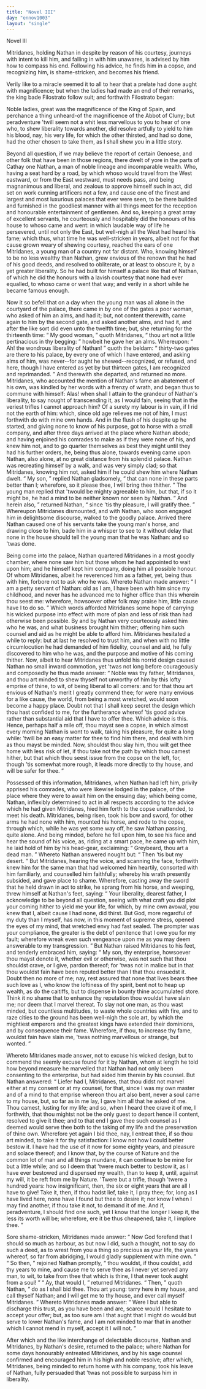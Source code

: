 ```yaml
---
title: "Novel III"
day: "ennov1003"
layout: "single"
---
```

<html>
 <head>
 </head>
 <body>
  <div id="nov1003" type="novella" who="filostrato">
   <head>
    Novel III
   </head>
   <argument>
    <p>
     <milestone id="p00030001"/>
     <!--(i)-->
     Mitridanes, holding Nathan in despite by reason of his
 courtesy, journeys with intent to kill him, and falling
 in with him unawares, is advised by him how to
 compass his end. Following his advice, he finds him
 in a copse, and recognizing him, is shame-stricken,
 and becomes his friend.
     <!--(/i)-->
    </p>
   </argument>
   <div3 type="commentary" who="author">
    <p>
     <milestone id="p00030002"/>
     <!--(sc)-->
     Verily
     <!--(/sc)-->
     like to a miracle seemed it to all to hear that a prelate
 had
 done aught with magnificence; but when the ladies had made an end
 of their remarks, the king bade Filostrato follow suit; and forthwith
 Filostrato began:
    </p>
   </div3>
   <div3 type="commentary" who="filostrato">
    <p>
     <milestone id="p00030003"/>
     Noble ladies, great was the magnificence of the
 King of Spain, and perchance a thing unheard-of the magnificence
 of the Abbot of Cluny; but peradventure 'twill seem not a whit less
 marvellous to you to hear of one who, to shew liberality towards
 another, did resolve artfully to yield to him his blood, nay, his very
 life, for which the other thirsted, and had so done, had the other
 chosen to take them, as I shall shew you in a little story.
    </p>
   </div3>
   <p>
    <milestone id="p00030004"/>
    Beyond all question, if we may believe the report of certain
 Genoese, and other folk that have been in those regions, there dwelt
 of yore in the parts of Cathay one Nathan, a man of noble lineage
 and incomparable wealth.
    <milestone id="p00030005"/>
    Who, having a seat hard by a road, by
 which whoso would travel from the West eastward, or from the East
 westward, must needs pass, and being magnanimous and liberal, and
 zealous to approve himself such in act, did set on work cunning
 artificers not a few, and cause one of the finest and largest and most
 luxurious palaces that ever were seen, to be there builded and
 furnished in the goodliest manner with all things meet for the
 reception and honourable entertainment of gentlemen.
    <milestone id="p00030006"/>
    And so,
    <pb n="323"/>
    keeping a great array of excellent servants, he courteously and
 hospitably did the honours of his house to whoso came and went: in
 which laudable way of life he persevered, until not only the East, but
 well-nigh all the West had heard his fame;
    <milestone id="p00030007"/>
    which thus, what time
 he was well-stricken in years, albeit not for that cause grown weary
 of shewing courtesy, reached the ears of one Mitridanes, a young man
 of a country not far distant. Who, knowing himself to be no less
 wealthy than Nathan, grew envious of the renown that he had of his
 good deeds, and resolved to obliterate, or at least to obscure it, by a
 yet greater liberality.
    <milestone id="p00030008"/>
    So he had built for himself a palace like that
 of Nathan, of which he did the honours with a lavish courtesy that
 none had ever equalled, to whoso came or went that way; and verily
 in a short while he became famous enough.
   </p>
   <p>
    <milestone id="p00030009"/>
    Now it so befell that on a day when the young man was all alone
 in the courtyard of the palace, there came in by one of the gates a
 poor woman, who asked of him an alms, and had it; but, not content
 therewith, came again to him by the second gate, and asked another
 alms, and had it, and after the like sort did even unto the twelfth
 time; but, she returning for the thirteenth time:
    <q direct="unspecified">
     My good
 woman,
    </q>
    quoth Mitridanes,
    <q direct="unspecified">
     thou art not a little pertinacious in thy
 begging:
    </q>
    howbeit he gave her an alms.
    <milestone id="p00030010"/>
    Whereupon:
    <q direct="unspecified">
     Ah!
 the wondrous liberality of Nathan!
    </q>
    quoth the beldam:
    <q direct="unspecified">
     thirty-two
 gates are there to his palace, by every one of which I have entered,
 and asking alms of him, was never--for aught he shewed--recognized,
 or refused, and here, though I have entered as yet by but
 thirteen gates, I am recognized and reprimanded.
    </q>
    And therewith
 she departed, and returned no more.
    <milestone id="p00030011"/>
    Mitridanes, who accounted
 the mention of Nathan's fame an abatement of his own, was kindled
 by her words with a frenzy of wrath, and began thus to commune
 with himself: Alas! when shall I attain to the grandeur of
 Nathan's liberality, to say nought of transcending it, as I would fain,
 seeing that in the veriest trifles I cannot approach him? Of a surety
 my labour is in vain, if I rid not the earth of him: which, since old
 age relieves me not of him, I must forthwith do with mine own
 hands.
    <milestone id="p00030012"/>
    And in the flush of his despite up he started, and giving
 none to know of his purpose, got to horse with a small company,
 and after three days arrived at the place where Nathan abode; and
 having enjoined his comrades to make as if they were none of his,
    <pb n="324"/>
    and knew him not, and to go quarter themselves as best they might
 until they had his further orders, he, being thus alone, towards
 evening came upon Nathan, also alone, at no great distance from
 his splendid palace. Nathan was recreating himself by a walk, and
 was very simply clad; so that Mitridanes, knowing him not, asked
 him if he could shew him where Nathan dwelt.
    <milestone id="p00030013"/>
    <q direct="unspecified">
     My son,
    </q>
    replied
 Nathan gladsomely,
    <q direct="unspecified">
     that can none in these parts better than I;
 wherefore, so it please thee, I will bring thee thither.
    </q>
    <milestone id="p00030014"/>
    The young
 man replied that 'twould be mighty agreeable to him, but that, if so
 it might be, he had a mind to be neither known nor seen by Nathan.
    <q direct="unspecified">
     And herein also,
    </q>
    returned Nathan,
    <q direct="unspecified">
     since 'tis thy pleasure, I will
 gratify thee.
    </q>
    <milestone id="p00030015"/>
    Whereupon Mitridanes dismounted, and with Nathan,
 who soon engaged him in delightsome discourse, walked to the
 goodly palace. Arrived there Nathan caused one of his servants
 take the young man's horse, and drawing close to him, bade him
 in a whisper to see to it without delay that none in the house should
 tell the young man that he was Nathan: and so 'twas done.
   </p>
   <p>
    <milestone id="p00030016"/>
    Being come into the palace, Nathan quartered Mitridanes in a
 most goodly chamber, where none saw him but those whom he had
 appointed to wait upon him; and he himself kept him company,
 doing him all possible honour.
    <milestone id="p00030017"/>
    Of whom Mitridanes, albeit he
 reverenced him as a father, yet, being thus with him, forbore not to
 ask who he was. Whereto Nathan made answer:
    <q direct="unspecified">
     I am a petty
 servant of Nathan: old as I am, I have been with him since my
 childhood, and never has he advanced me to higher office than this
 wherein thou seest me: wherefore, howsoever other folk may praise
 him, little cause have I to do so.
    </q>
    <milestone id="p00030018"/>
    Which words afforded Mitridanes
 some hope of carrying his wicked purpose into effect with more of
 plan and less of risk than had otherwise been possible. By and by
 Nathan very courteously asked him who he was, and what business
 brought him thither; offering him such counsel and aid as he might
 be able to afford him.
    <milestone id="p00030019"/>
    Mitridanes hesitated a while to reply: but
 at last he resolved to trust him, and when with no little circumlocution
 he had demanded of him fidelity, counsel and aid, he fully
 discovered to him who he was, and the purpose and motive of his
 coming thither.
    <milestone id="p00030020"/>
    Now, albeit to hear Mitridanes thus unfold his
 norrid design caused Nathan no small inward commotion, yet 'twas
 not long before courageously and composedly he thus made answer:
    <pb n="325"/>
    <q direct="unspecified">
     Noble was thy father, Mitridanes, and thou art minded to shew
 thyself not unworthy of him by this lofty emprise of thine, to wit,
 of being liberal to all comers: and for that thou art envious of
 Nathan's merit I greatly commend thee; for were many envious
 for a like cause, the world, from being a most wretched, would soon
 become a happy place.
     <milestone id="p00030021"/>
     Doubt not that I shall keep secret the
 design which thou hast confided to me, for the furtherance whereof
 'tis good advice rather than substantial aid that I have to offer thee.
 Which advice is this.
     <milestone id="p00030022"/>
     Hence, perhaps half a mile off, thou mayst
 see a copse, in which almost every morning Nathan is wont to walk,
 taking his pleasure, for quite a long while: 'twill be an easy matter
 for thee to find him there, and deal with him as thou mayst be
 minded.
     <milestone id="p00030023"/>
     Now, shouldst thou slay him, thou wilt get thee home with
 less risk of let, if thou take not the path by which thou camest
 hither, but that which thou seest issue from the copse on the left,
 for, though 'tis somewhat more rough, it leads more directly to thy
 house, and will be safer for thee.
    </q>
   </p>
   <p>
    <milestone id="p00030024"/>
    Possessed of this information, Mitridanes, when Nathan had left
 him, privily apprised his comrades, who were likewise lodged in the
 palace, of the place where they were to await him on the ensuing
 day; which being come, Nathan, inflexibly determined to act in all
 respects according to the advice which he had given Mitridanes,
 hied him forth to the copse unattended, to meet his death.
    <milestone id="p00030025"/>
    Mitridanes,
 being risen, took his bow and sword, for other arms he had
 none with him, mounted his horse, and rode to the copse, through
 which, while he was yet some way off, he saw Nathan passing, quite
 alone. And being minded, before he fell upon him, to see his face
 and hear the sound of his voice, as, riding at a smart pace, he came
 up with him, he laid hold of him by his head-gear, exclaiming:
    <q direct="unspecified">
     Greybeard, thou art a dead man.
    </q>
    <milestone id="p00030026"/>
    Whereto Nathan answered
 nought but:
    <q direct="unspecified">
     Then 'tis but my desert.
    </q>
    <milestone id="p00030027"/>
    But Mitridanes, hearing
 the voice, and scanning the face, forthwith knew him for the same
 man that had welcomed him heartily, consorted with him familiarly,
 and counselled him faithfully; whereby his wrath presently subsided,
 and gave place to shame. Wherefore, casting away the sword that
 he held drawn in act to strike, he sprang from his horse, and weeping,
 threw himself at Nathan's feet, saying:
    <milestone id="p00030028"/>
    <q direct="unspecified">
     Your liberality, dearest
 father, I acknowledge to be beyond all question, seeing with what
 craft you did plot your coming hither to yield me your life, for
     <pb n="326"/>
     which, by mine own avowal, you knew that I, albeit cause I had
 none, did thirst. But God, more regardful of my duty than I
 myself, has now, in this moment of supreme stress, opened the eyes
 of my mind, that wretched envy had fast sealed.
     <milestone id="p00030029"/>
     The prompter
 was your compliance, the greater is the debt of penitence that I owe
 you for my fault; wherefore wreak even such vengeance upon me
 as you may deem answerable to my transgression.
    </q>
    <milestone id="p00030030"/>
    But Nathan
 raised Mitridanes to his feet, and tenderly embraced him, saying:
    <q direct="unspecified">
     My son, thy enterprise, howsoever thou mayst denote it, whether
 evil or otherwise, was not such that thou shouldst crave, or I give,
 pardon thereof; for 'twas not in malice but in that thou wouldst
 fain have been reputed better than I that thou ensuedst it.
     <milestone id="p00030031"/>
     Doubt
 then no more of me; nay, rest assured that none that lives bears
 thee such love as I, who know the loftiness of thy spirit, bent not
 to heap up wealth, as do the caitiffs, but to dispense in bounty thine
 accumulated store.
     <milestone id="p00030032"/>
     Think it no shame that to enhance thy reputation
 thou wouldst have slain me; nor deem that I marvel thereat.
 To slay not one man, as thou wast minded, but countless multitudes,
 to waste whole countries with fire, and to raze cities to the ground
 has been well-nigh the sole art, by which the mightiest emperors and
 the greatest kings have extended their dominions, and by consequence
 their fame. Wherefore, if thou, to increase thy fame, wouldst fain
 have slain me, 'twas nothing marvellous or strange, but wonted.
    </q>
   </p>
   <p>
    <milestone id="p00030033"/>
    Whereto Mitridanes made answer, not to excuse his wicked
 design, but to commend the seemly excuse found for it by Nathan,
 whom at length he told how beyond measure he marvelled that
 Nathan had not only been consenting to the enterprise, but had
 aided him therein by his counsel. But Nathan answered:
    <milestone id="p00030034"/>
    <q direct="unspecified">
     Liefer
 had I, Mitridanes, that thou didst not marvel either at my consent
 or at my counsel, for that, since I was my own master and of a mind
 to that emprise whereon thou art also bent, never a soul came to my
 house, but, so far as in me lay, I gave him all that he asked of me.
     <milestone id="p00030035"/>
     Thou camest, lusting for my life; and so, when I heard thee crave
 it of me, I forthwith, that thou mightst not be the only guest to
 depart hence ill content, resolved to give it thee; and to that end I
 gave thee such counsel as I deemed would serve thee both to the
 taking of my life and the preservation of thine own. Wherefore
 yet again I bid thee, nay, I entreat thee, if so thou art minded, to
 take it for thy satisfaction: I know not how I could better bestow
     <pb n="327"/>
     it.
     <milestone id="p00030036"/>
     I have had the use of it now for some eighty years, and
 pleasure and solace thereof; and I know that, by the course of
 Nature and the common lot of man and all things mundane, it can
 continue to be mine for but a little while; and so I deem that 'twere
 much better to bestow it, as I have ever bestowed and dispensed my
 wealth, than to keep it, until, against my will, it be reft from me by
 Nature.
     <milestone id="p00030037"/>
     'Twere but a trifle, though 'twere a hundred years: how
 insignificant, then, the six or eight years that are all I have to give!
 Take it, then, if thou hadst lief, take it, I pray thee; for, long as
 I have lived here, none have I found but thee to desire it; nor know
 I when I may find another, if thou take it not, to demand it of me.
     <milestone id="p00030038"/>
     And if, peradventure, I should find one such, yet I know that the
 longer I keep it, the less its worth will be; wherefore, ere it be thus
 cheapened, take it, I implore thee.
    </q>
   </p>
   <p>
    <milestone id="p00030039"/>
    Sore shame-stricken, Mitridanes made answer:
    <q direct="unspecified">
     Now God
 forefend that I should so much as harbour, as but now I did, such a
 thought, not to say do such a deed, as to wrest from you a thing
 so precious as your life, the years whereof, so far from abridging, I
 would gladly supplement with mine own.
    </q>
    <milestone id="p00030040"/>
    <q direct="unspecified">
     So then,
    </q>
    rejoined
 Nathan promptly,
    <q direct="unspecified">
     thou wouldst, if thou couldst, add thy years to
 mine, and cause me to serve thee as I never yet served any man, to
 wit, to take from thee that which is thine, I that never took aught
	from a soul!
    </q>
    <milestone id="p00030041"/>
    <q direct="unspecified">
     Ay, that would I,
    </q>
    returned Mitridanes.
    <milestone id="p00030042"/>
    <q direct="unspecified">
     Then,
    </q>
    quoth Nathan,
    <q direct="unspecified">
     do as I shall bid thee. Thou art young: tarry
 here in my house, and call thyself Nathan; and I will get me to
 thy house, and ever call myself Mitridanes.
    </q>
    <milestone id="p00030043"/>
    Whereto Mitridanes
 made answer:
    <q direct="unspecified">
     Were I but able to discharge this trust, as you
 have been and are, scarce would I hesitate to accept your offer; but,
 as too sure am I that aught that I might do would but serve to
 lower Nathan's fame, and I am not minded to mar that in another
 which I cannot mend in myself, accept it I will not.
    </q>
   </p>
   <p>
    <milestone id="p00030044"/>
    After which and the like interchange of delectable discourse,
 Nathan and Mitridanes, by Nathan's desire, returned to the palace;
 where Nathan for some days honourably entreated Mitridanes, and
 by his sage counsel confirmed and encouraged him in his high and
 noble resolve; after which, Mitridanes, being minded to return
 home with his company, took his leave of Nathan, fully persuaded
 that 'twas not possible to surpass him in liberality.
   </p>
  </div>
 </body>
</html>